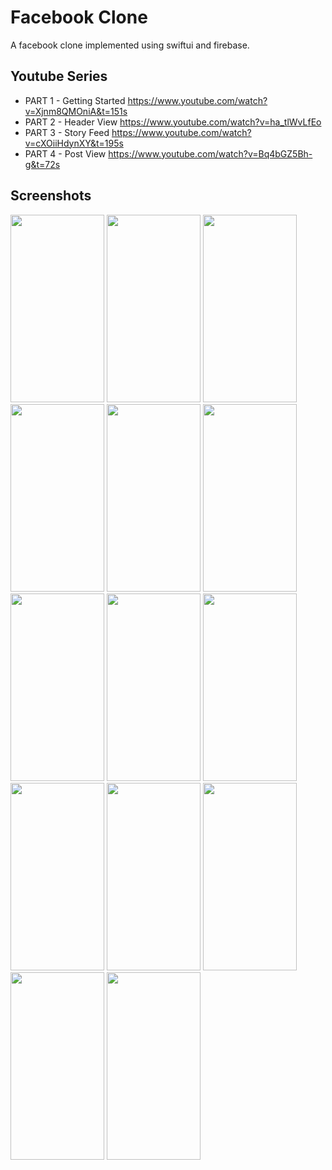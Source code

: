 # Facebook Clone
A facebook clone implemented using swiftui and firebase.
## Youtube Series
* PART 1 - Getting Started https://www.youtube.com/watch?v=Xjnm8QMOniA&t=151s
* PART 2 - Header View https://www.youtube.com/watch?v=ha_tlWvLfEo
* PART 3 - Story Feed https://www.youtube.com/watch?v=cXOiiHdynXY&t=195s
* PART 4 - Post View https://www.youtube.com/watch?v=Bq4bGZ5Bh-g&t=72s
## Screenshots
<Img height=300 width=150 src="https://github.com/omarthamri/FacebookClone/assets/39087448/4da98499-47f7-4d80-b4c4-a335c7872522"> <Img height=300 width=150 src="https://github.com/omarthamri/FacebookClone/assets/39087448/9e65f6a2-0f8b-455d-b61a-bcf475d4e2e2"> <Img height=300 width=150 src="https://github.com/omarthamri/FacebookClone/assets/39087448/adec630b-81db-4c67-8960-f9ffa13be969"> <Img height=300 width=150 src="https://github.com/omarthamri/FacebookClone/assets/39087448/55e7f1a6-a4c3-42c7-ae09-8e7daa87b0f0"> <Img height=300 width=150 src="https://github.com/omarthamri/FacebookClone/assets/39087448/11b29b10-658f-43a9-a092-8adfbe381a02"> <Img height=300 width=150 src="https://github.com/omarthamri/FacebookClone/assets/39087448/40efbaaf-1582-4fc3-93c9-833520e2ec46"> <Img height=300 width=150 src="https://github.com/omarthamri/FacebookClone/assets/39087448/9b0da407-16d6-4785-956f-d4894f0a1ad6"> <Img height=300 width=150 src="https://github.com/omarthamri/FacebookClone/assets/39087448/d069b225-da04-47ed-9133-3ae916138394"> <Img height=300 width=150 src="https://github.com/omarthamri/FacebookClone/assets/39087448/3f23b782-ea24-4ca3-b4cd-b5cf60670ed4"> <Img height=300 width=150 src="https://github.com/omarthamri/FacebookClone/assets/39087448/19679e59-5a99-4834-95ac-1bf9b511d250"> <Img height=300 width=150 src="https://github.com/omarthamri/FacebookClone/assets/39087448/dd4677d8-8ff8-45c3-be9a-458839da85e7"> <Img height=300 width=150 src="https://github.com/omarthamri/FacebookClone/assets/39087448/46833170-7c1d-4f6b-bde0-b56865dc7a74"> <Img height=300 width=150 src="https://github.com/omarthamri/FacebookClone/assets/39087448/a5f01419-92ff-4a46-9cc7-152ee27c52e4"> <Img height=300 width=150 src="https://github.com/omarthamri/FacebookClone/assets/39087448/71c9f86a-6325-444d-a403-fc60df422c1e">
